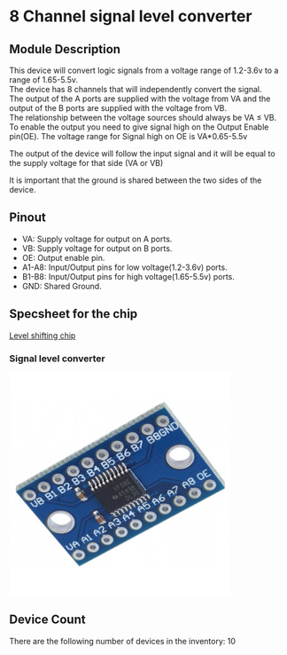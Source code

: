 # 8 Channel signal level converter

## Module Description 
This device will convert logic signals from a voltage range of 1.2-3.6v to a range of 1.65-5.5v.\
The device has 8 channels that will independently convert the signal.\
The output of the A ports are supplied with the voltage from VA and the output of the B ports are supplied with the voltage from VB.\
The relationship between the voltage sources should always be VA ≤ VB.\
To enable the output you need to give signal high on the Output Enable pin(OE). The voltage range for Signal high on OE is VA*0.65-5.5v

The output of the device will follow the input signal and it will be equal to the supply voltage for that side (VA or VB)

It is important that the ground is shared between the two sides of the device.

## Pinout
- VA: Supply voltage for output on A ports.
- VB: Supply voltage for output on B ports.
- OE: Output enable pin.
- A1-A8: Input/Output pins for low voltage(1.2-3.6v) ports.
- B1-B8: Input/Output pins for high voltage(1.65-5.5v) ports.
- GND: Shared Ground.

## Specsheet for the chip
[Level shifting chip](../Specsheets/TXS0108E-etcTI.pdf)


### Signal level converter
<img src="../Pictures/8-channel-bi-directional-level-converter.png" alt="Picture describing the outputs and buttons of the device" title="Battery module 2pcs 18650 battery - Overview" style="max-width: 400px">

## Device Count
There are the following number of devices in the inventory: 10